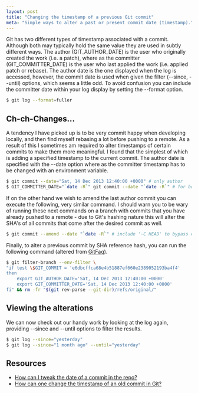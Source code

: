 ```yaml
---
layout: post
title: "Changing the timestamp of a previous Git commit"
meta: "Simple ways to alter a past or present commit date (timestamp)."
---
```


Git has two different types of timestamp associated with a commit.
Although both may typically hold the same value they are used in subtly different ways.
The author (GIT_AUTHOR_DATE) is the user who originally created the work (i.e. a patch), where as the committer (GIT_COMMITTER_DATE) is the user who last applied the work (i.e. applied patch or rebase).
The author date is the one displayed when the log is accessed, however, the commit date is used when given the filter (--since, --until) options, which seems a little odd.
To avoid confusion you can include the committer date within your log display by setting the --format option.
<!--more-->

```bash
$ git log --format=fuller
```

## Ch-ch-Changes...

A tendency I have picked up is to be very commit happy when developing locally, and then find myself rebasing a lot before pushing to a remote.
As a result of this I sometimes am required to alter timestamps of certain commits to make them more meaningful.
I found that the simplest of which is adding a specified timestamp to the current commit.
The author date is specified with the --date option where as the committer timestamp has to be changed with an environment variable.

```bash
$ git commit --date="Sat, 14 Dec 2013 12:40:00 +0000" # only author
$ GIT_COMMITTER_DATE="`date -R`" git commit --date "`date -R`" # for both
```

If on the other hand we wish to amend the last author commit you can execute the following, very similar command.
I should warn you to be wary of running these next commands on a branch with commits that you have already pushed to a remote - due to Git's hashing nature this will alter the SHA's of all commits that come after the desired commit as well.

```bash
$ git commit --amend --date "`date -R`" # include '-C HEAD' to bypass commit message editing
```

Finally, to alter a previous commit by SHA reference hash, you can run the following command (altered from [GitFaq](http://git.wiki.kernel.org/index.php/GitFaq#How_can_I_tweak_the_date_of_a_commit_in_the_repo.3F)).

```bash
$ git filter-branch --env-filter \
"if test \$GIT_COMMIT = 'e6dbcffca68e4b51887ef660e2389052193ba4f4'
then
    export GIT_AUTHOR_DATE='Sat, 14 Dec 2013 12:40:00 +0000'
    export GIT_COMMITTER_DATE='Sat, 14 Dec 2013 12:40:00 +0000'
fi" && rm -fr "$(git rev-parse --git-dir)/refs/original/"
```

## Viewing the alterations

We can now check out our handy work by looking at the log again, providing --since and --until options to filter the results.

```bash
$ git log --since="yesterday"
$ git log --since="1 month ago" --until="yesterday"
```

## Resources

- [How can I tweak the date of a commit in the repo?](http://git.wiki.kernel.org/index.php/GitFaq#How_can_I_tweak_the_date_of_a_commit_in_the_repo.3F)
- [How can one change the timestamp of an old commit in Git?](http://stackoverflow.com/questions/454734/how-can-one-change-the-timestamp-of-an-old-commit-in-git)
